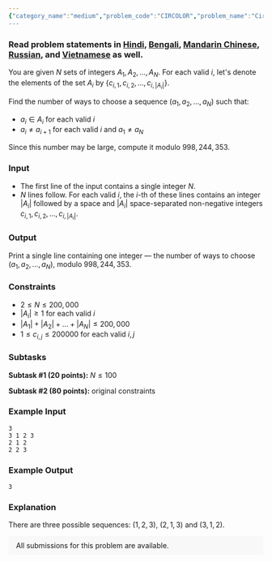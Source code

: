 ```yaml
---
{"category_name":"medium","problem_code":"CIRCOLOR","problem_name":"Circle Coloring","problemComponents":{"constraints":"","constraintsState":false,"subtasks":"","subtasksState":false,"inputFormat":"","inputFormatState":false,"outputFormat":"","outputFormatState":false,"sampleTestCases":{"0":{"id":1,"input":"3\r\n3 1 2 3\r\n2 1 2\r\n2 2 3","output":3,"explanation":"There are three possible sequences: $(1, 2, 3)$, $(2, 1, 3)$ and $(3, 1, 2)$.","isDeleted":false}}},"video_editorial_url":"https://youtu.be/BrDD5gj7ncE","languages_supported":{"0":"CPP14","1":"C","2":"JAVA","3":"PYTH 3.6","4":"CPP17","5":"PYTH","6":"PYP3","7":"CS2","8":"ADA","9":"PYPY","10":"TEXT","11":"PAS fpc","12":"NODEJS","13":"RUBY","14":"PHP","15":"GO","16":"HASK","17":"TCL","18":"PERL","19":"SCALA","20":"LUA","21":"kotlin","22":"BASH","23":"JS","24":"LISP sbcl","25":"rust","26":"PAS gpc","27":"BF","28":"CLOJ","29":"R","30":"D","31":"CAML","32":"FORT","33":"ASM","34":"swift","35":"FS","36":"WSPC","37":"LISP clisp","38":"SQL","39":"SCM guile","40":"PERL6","41":"ERL","42":"CLPS","43":"ICK","44":"NICE","45":"PRLG","46":"ICON","47":"COB","48":"SCM chicken","49":"PIKE","50":"SCM qobi","51":"ST","52":"SQLQ","53":"NEM"},"max_timelimit":1,"source_sizelimit":50000,"problem_author":"ildar_adm","problem_tester":"","date_added":"27-11-2020","tags":{"0":"combinatorics","1":"dynamic","2":"ildar_adm","3":"ltime90","4":"medium","5":"square"},"problem_difficulty_level":"Medium-Hard","best_tag":"Dynamic Programming","editorial_url":"https://discuss.codechef.com/problems/CIRCOLOR","time":{"view_start_date":1104528600,"submit_start_date":1104528600,"visible_start_date":1104528600,"end_date":1735669800},"is_direct_submittable":false,"problemDiscussURL":"https://discuss.codechef.com/search?q=CIRCOLOR","is_proctored":false,"visitedContests":{},"layout":"problem"}
---
```

### Read problem statements in [Hindi](https://www.codechef.com/download/translated/LTIME90/hindi/CIRCOLOR.pdf), [Bengali](https://www.codechef.com/download/translated/LTIME90/bengali/CIRCOLOR.pdf), [Mandarin Chinese](https://www.codechef.com/download/translated/LTIME90/mandarin/CIRCOLOR.pdf), [Russian](https://www.codechef.com/download/translated/LTIME90/russian/CIRCOLOR.pdf), and [Vietnamese](https://www.codechef.com/download/translated/LTIME90/vietnamese/CIRCOLOR.pdf) as well.

You are given $N$ sets of integers $A_1, A_2, \ldots, A_N$. For each valid $i$, let's denote the elements of the set $A_i$ by $\{c_{i,1}, c_{i,2}, \ldots, c_{i,|A_i|}\}$.

Find the number of ways to choose a sequence $(a_1, a_2, \ldots, a_N)$ such that:
- $a_i \in A_i$ for each valid $i$
- $a_i \neq a_{i+1}$ for each valid $i$ and $a_1 \neq a_N$

Since this number may be large, compute it modulo $998,244,353$.

### Input
- The first line of the input contains a single integer $N$.
- $N$ lines follow. For each valid $i$, the $i$-th of these lines contains an integer $|A_i|$ followed by a space and $|A_i|$ space-separated non-negative integers $c_{i,1}, c_{i,2}, \ldots, c_{i,|A_i|}$.

### Output
Print a single line containing one integer ― the number of ways to choose $(a_1, a_2, \ldots, a_N)$, modulo $998,244,353$.

### Constraints 
- $2 \le N \le 200,000$
- $|A_i| \ge 1$ for each valid $i$
- $|A_1| + |A_2| + \ldots + |A_N| \le 200,000$
- $1 \le c_{i,j} \le 200000$ for each valid $i, j$

### Subtasks
**Subtask #1 (20 points):** $N \le 100$

**Subtask #2 (80 points):** original constraints

### Example Input
```
3
3 1 2 3
2 1 2
2 2 3
```

### Example Output
```
3
```

### Explanation
There are three possible sequences: $(1, 2, 3)$, $(2, 1, 3)$ and $(3, 1, 2)$.

<aside style='background: #f8f8f8;padding: 10px 15px;'><div>All submissions for this problem are available.</div></aside>